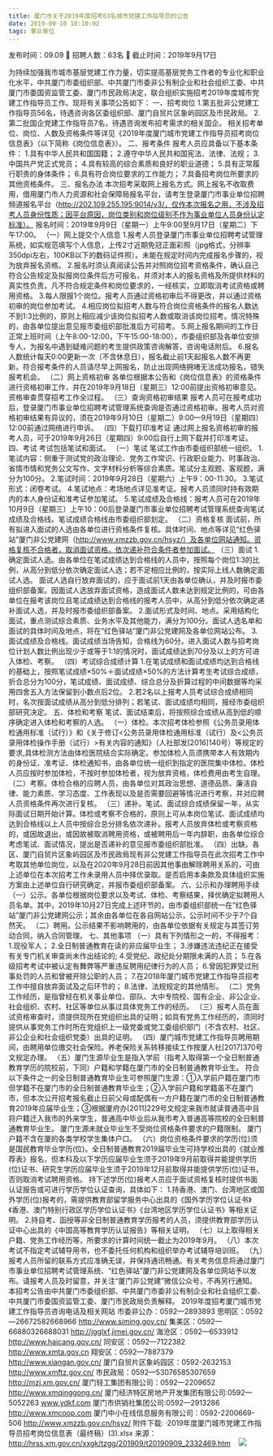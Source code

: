 ```yaml
---
title: 厦门市关于2019年度招考63名城市党建工作指导员的公告
date: 2019-09-10 10:10:02
tags: 事业单位
---
```

发布时间：09.09   🌟   招聘人数：63名   🌈   截止时间：2019年9月17日
<!-- more -->
为持续加强我市城市基层党建工作力量，切实提高基层党务工作者的专业化和职业化水平，中共厦门市委组织部、中共厦门市委非公有制企业和社会组织工委、中共厦门市委国资监管工委、厦门市民政局决定，联合组织实施招考2019年度城市党建工作指导员工作。现将有关事项公告如下：
一、招考岗位
1.第五批非公党建工作指导员56名，待遇咨询各区委组织部、厦门自贸片区象屿园区及市民政局。
2.第二批国企党建工作指导员7名，待遇咨询发布招考需求的相关国企。
相关招考单位、岗位、人数及资格条件等详见《2019年度厦门城市党建工作指导员招考岗位信息表》（以下简称《岗位信息表》）。
二、报考条件
报考人员应具备以下基本条件：
1.具有中华人民共和国国籍；
2.遵守中华人民共和国宪法、法律、法规；
3.中国共产党正式党员；
4.具有较高的综合素质和良好的职业道德；
5.具有正常履行职责的身体条件；
6.具有符合岗位要求的工作能力；
7.具备招考岗位所要求的其他资格条件。
三、报名办法
本次招考采取网上报名方式。网上报名不收取费用，借用厦门市人力资源和社会保障局报名平台，请考生登录厦门市事业单位招聘频道报名平台（http://202.109.255.195:9014/v3/，仅作本次报名之用，不涉及招考人员身份性质；因平台原因，岗位类别和岗位级别不作为事业单位人员身份认定标准）。
报名时间：2019年9月9日（星期一）上午9:00至9月17日（星期二）下午17:00。
（一）网上提交个人信息
1.报考人员登录厦门市事业单位招聘考试管理系统，如实规范填写个人信息，上传2寸近期免冠正面彩照（jpg格式，分辨率350dpi左右，100KB以下的数码证件照）。未能在规定时间内完成报名步骤的，视为放弃报名资格。
2.报名时须认真阅读公告并对照岗位招考资格条件，确认自己符合公告规定及拟报岗位条件后方可报名，并须对本人的报名资格及所提供材料的真实性负责。凡不符合规定条件和岗位要求的，一经核实，立即取消考试资格或聘用资格。
3.每人限报1个岗位。报考人员通过资格初审后不得更改，并以通过资格初审的岗位参加考试。
4.相应岗位拟招考人数与符合岗位资格条件的报名人数达不到1:3比例的，原则上相应减少该岗位拟招考人数或取消该岗位招考。情况特殊的，由各单位提出意见报市委组织部批准后方可招考。
5.网上报名期间的工作日正常上班时间（上午8:00-12:00，下午15:00-18:00），市委组织部及各单位安排专人，为报名中遇到疑难问题的考生提供政策咨询解答，咨询电话附后。
6.报名人数统计每天0:00更新一次（不含休息日），报名截止前1天起报名人数不再更新。符合报考条件的人员请尽早上网报名，防止出现网络拥堵无法成功报名，错失报考机会。
（二）网上资格初审
各单位根据本公告和《岗位信息表》的资格条件进行资格初审工作，并在2019年9月18日（星期三）12:00前提出资格初审意见。资格审查贯穿招考工作全过程。
（三）查询资格初审结果
报考人员可在报考成功后，登录厦门市事业单位招聘考试管理系统查询是否通过资格初审。报考人员对资格初审结果有异议的，须在2019年9月10日（星期二）9:00—9月19日（星期四）12:00前通过网络进行申诉。
（四）下载打印准考证
通过网上报名资格初审的报考人员，可于2019年9月26日（星期四）9:00后自行上网下载并打印准考证。
四、考试
考试包括笔试和面试。
（一）笔试
笔试工作由市委组织部统一组织。
1.笔试内容：侧重于测试党的政治理论、党务工作常识、行政职业能力、时事政治、省情市情和党务公文写作、文字材料分析等综合素质。笔试分主观题、客观题，满分为100分。
2.笔试时间：2019年9月28日（星期六）上午9：00-11:30。
3.笔试形式：闭卷考试。
4.笔试地点：考场地点详见准考证。报考人员须同时持有效期内的本人身份证和准考证参加笔试。
5.笔试成绩及合格线：报考人员可在2019年10月9日（星期三）上午10：00后登录厦门市事业单位招聘考试管理系统查询笔试成绩及合格线。笔试成绩合格线由市委组织部划定。
（二）资格复核
面试前，所有拟进入面试的人选由各单位进行资格条件复核。具体时间、地点等详见“红色驿站”厦门非公党建网（http://www.xmzzb.gov.cn/hsyz/）及各单位网站通知。资格复核不合格者，取消面试资格，依次递补符合条件者参加面试。
（三）面试
1.确定面试人选。由各单位在笔试成绩达到合格线的人员中，按照每个岗位1:3的比例，从高分到低分依次确定面试人选；若不足相应比例的，按实际上线人数确定面试人选。
面试人选自行放弃面试的，应于面试前1天由各单位确认，并及时报市委组织部备案。因面试人选放弃面试资格，造成面试人数未达到规定比例的，可由各单位在报考该岗位且笔试成绩达到合格线的报考人员中，从高分到低分依次确定递补面试人选，并及时报市委组织部备案。
2.面试形式及时间、地点。采用结构化面试，重点测试综合素质、业务水平及其他能力，满分为100分。面试人选名单和面试的具体时间及地点，将在“红色驿站”厦门非公党建网及各单位网站公布。
3.面试成绩及合格线。面试成绩当场告知，合格线为60分。进入面试人数与招考岗位计划人数比例出现少于或等于1:1的情况时，面试成绩达到70分及以上的方可进入体检、考察。
（四）考试综合成绩计算
1.在笔试成绩和面试成绩均达到合格线的基础上，按照笔试成绩×50%＋面试成绩×50%的方法计算考生考试综合成绩，折合总分为100分，笔试成绩、面试成绩、综合总分及折算过程的中间数据等均采用四舍五入方法保留到小数点后2位。
2.若2名以上报考人员考试综合成绩相同时，名次按面试成绩从高分到低分排列；若笔试、面试成绩均相同，报经市委组织部研究决定。
五、体检和考察
笔试、面试结束后，将按照综合成绩从高到低的顺序确定进入体检和考察的人选。
（一）体检。本次招考体检参照《公务员录用体检通用标准（试行）》和《关于修订<公务员录用体检通用标准（试行）及<公务员录用体检操作手册（试行）>有关内容的通知》（人社部发[2016]140号）等规定的要求,具体检测方法由体检医院结合实际确定。参加体检人员须携带本人有效期内的身份证、准考证、体检通知书，由各单位统一组织到指定的医院集中体检。体检人员应按时参加体检，不按时参加体检者，视为放弃资格，体检费用由考生自理。
（二）考察。体检合格的应聘人员，由各单位对其政治思想、道德品质、廉洁自律、能力素质、学习态度、工作表现以及是否需要回避等情况进行考察，并对应聘人员资格条件再次进行复核。
（三）递补。笔试、面试综合成绩保留一年，从实际面试日期开始计算。体检或考察不合格的，原则上可从本岗位笔试、面试成绩均达到合格线以上人员中按综合总分排名依次递补。报考人员放弃体检或考察资格的，或因故退出，或因故被取消聘用资格，或被聘用后一年内辞职，由各单位综合考虑笔试、面试情况，提出是否递补的意见报市委组织部批准。
（四）出缺。各区、厦门自贸片区象屿园区及市民政局现有非公党建工作指导员在此次招考工作中考取其他单位岗位，以及在2020年9月28日前因其他事由解除聘用关系的，可由上述单位在本次招考工作未录用人员中择优录取。是否启用本条款及具体组织实施方案由上述单位自行研究确定，并报市委组织部备案。
六、公示和办理聘用手续
（一）公示。各单位根据岗位要求以及考试、体检、考察结果，择优确定拟聘用人员名单。其中，2019年10月27日完成上述环节的，由市委组织部统一在“红色驿站”厦门非公党建网公示；其余由各单位在各自网站公示，公示时间不少于7个自然天。
（二）聘用。公示结果不影响聘用的，由各单位依据有关规定与其签订劳动合同，纳入合同管理。
七、其他事项
（一）具有下列情形之一的，不得报考：
1.现役军人；
2.全日制普通教育在读的非应届毕业生；
3.涉嫌违法违纪正在接受有关专门机关审查尚未作出结论的;
4.受党纪、政纪处分期限未满的人员；
5.在各级招考考试中被认定有舞弊等严重违反聘用纪律行为的人员；
6.曾因犯罪受过刑事处罚的人员和曾被开除公职的人员；
7.在2018年厦门城市党建工作指导员招考工作中擅自放弃面试及之后环节的；
8.法律、法规规定的其他情形。
（二）党务工作经历，是指曾经在机关事业单位、部队、大中专院校、国有企业、非公企业、社会组织、农村、社区等单位从事过具体党务工作的经历。
（三）报考人员在面试资格审查时，须提供现所在党组织出具的证明；如具有党务工作经历的，须同时提供从事党务工作时所在党组织上一级党委或党工委组织部门（不含农村、社区、非公企业和社会组织党委）出具的证明。
（四）厦门城市党建工作指导员聘用期间，由聘用单位缴交社会保险。养老保险关系转移接续工作按厦人社[2017]370号文规定办理。
（五）厦门生源毕业生是指入学前（指考入取得第一个全日制普通教育学历的院校前，下同）户籍和学籍在厦门市的全日制普通教育毕业生。
符合以下条件之一的全日制普通教育毕业生可参照厦门生源：①入学前户籍在厦门市但学籍不在厦门市的全日制普通教育毕业生；②入学前户籍和学籍虽不在厦门市，但本次公开招考报名截止日前父母或配偶有一方户籍在厦门市的全日制普通教育2019年应届毕业生；③根据厦府办[2011]229号文规定来我市就读普通高中且将户籍迁入我市的外来学生，普通高中毕业后从我市考入普通高等院校的全日制普通教育毕业生。
厦门生源未就业毕业生不受岗位资格条件要求的户籍限制。
厦门户籍不含在厦的各类学校学生集体户口。
（六）岗位资格条件要求的学历(位)须是国民教育毕业学历(位)。全日制普通教育2019届毕业生可持学校出具的《就业推荐表》报名，但本科及以下学历应届毕业生须于2019年9月前取得并能提供学历(位)证书、研究生学历应届毕业生须于2019年12月前取得并能提供学历(位)证书，否则取消考试聘用资格。
持下述学历(位)报考人员应于面试资格复核时提供书面认证报告或可进行学历学位认证查询，具体如下：
1.持香港、澳门、台湾地区或国外学历(位)报考的，需提供教育部留学服务中心出具的《国外学历学位认证书》《香港、澳门特别行政区学历学位认证书》《台湾地区学历学位认证书》等相关证明。
2.持自考、函授等非全日制普通教育学历报考的人员，须提供教育部学历认证中心出具的《中国高等教育学历认证报告》等相关证明。
（七）以上取得相关户籍、党务工作经历等，所要求的计算时间统一截止为2019年9月。
（八）本次考试不指定考试辅导用书，也不委托任何机构和组织举办考试辅导培训班。
（九）报考人员所留的联系方式应准确无误，并保持通讯畅通。有关考务信息将通过厦门市事业单位招聘考试管理系统、“红色驿站”厦门非公党建网及各单位网站予以发布。请报考人员及时留意，并关注“厦门非公党建”微信公众号，不再另行通知。
本招考公告由中共厦门市委组织部、中共厦门市委非公有制企业和社会组织工委、中共厦门市委国资监管工委、厦门市民政局负责解释。
2019年度招考厦门城市党建工作指导员咨询电话及相关网站
市委非公办：0592—2893893
思明区：0592—26672582668966
http://www.siming.gov.cn/
集美区：0592—66880326688031
http://jgglxf.jimei.gov.cn/
海沧区：0592—6533912
http://www.haicang.gov.cn/
同安区：0592—7122382
http://www.xmta.gov.cn
翔安区：0592—7887379
http://www.xiangan.gov.cn/
厦门自贸片区象屿园区：0592-2632153
http://www.xmftz.gov.cn/
市民政局：0592—53076585307659
http://mzj.xm.gov.cn/
厦门轻工集团有限公司：0592—2209652
http://www.xmqinggong.cn/
厦门经济特区房地产开发集团有限公司:0592—5052263
www.ydkf.com
厦门市供销社集团公司:0592—2913286
http://www.xmcoop.com
厦门中小在线信息服务有限公司：0592-2200669-506
http://www.xmzzb.gov.cn/hsyz/
附件下载:
·2019年度厦门城市党建工作指导员招考岗位信息表（最终稿）(3).xlsx
来源：
http://hrss.xm.gov.cn/xxgk/tzgg/201909/t20190909_2332469.htm
 
 ![](https://cdn.weiweiblog.cn/20181015134814.png)